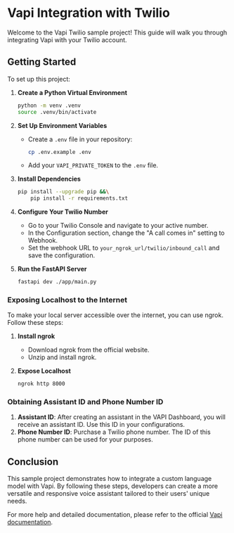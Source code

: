 # Vapi Integration with Twilio

Welcome to the Vapi Twilio sample project! This guide will walk you through integrating Vapi with your Twilio account.

## Getting Started

To set up this project:

1. **Create a Python Virtual Environment**
    
    ```bash
    python -m venv .venv
    source .venv/bin/activate
    
    ```
    
2. **Set Up Environment Variables**
    - Create a `.env` file in your repository:
        
        ```bash
        cp .env.example .env
        
        ```
        
    - Add your `VAPI_PRIVATE_TOKEN` to the `.env` file.
3. **Install Dependencies**
    
    ```bash
    pip install --upgrade pip &&\
		pip install -r requirements.txt
    
    ```
    
4. **Configure Your Twilio Number**
    - Go to your Twilio Console and navigate to your active number.
    - In the Configuration section, change the "A call comes in" setting to Webhook.
    - Set the webhook URL to `your_ngrok_url/twilio/inbound_call` and save the configuration.
5. **Run the FastAPI Server**
    
    ```bash
    fastapi dev ./app/main.py   
    
    ```
    

### Exposing Localhost to the Internet

To make your local server accessible over the internet, you can use ngrok. Follow these steps:

1. **Install ngrok**
    - Download ngrok from the official website.
    - Unzip and install ngrok.
2. **Expose Localhost**
    
    ```bash
    ngrok http 8000
    
    ```
    
### Obtaining Assistant ID and Phone Number ID

1. **Assistant ID**: After creating an assistant in the VAPI Dashboard, you will receive an assistant ID. Use this ID in your configurations.
2. **Phone Number ID**: Purchase a Twilio phone number. The ID of this phone number can be used for your purposes.

## Conclusion

This sample project demonstrates how to integrate a custom language model with Vapi. By following these steps, developers can create a more versatile and responsive voice assistant tailored to their users' unique needs.

For more help and detailed documentation, please refer to the official [Vapi documentation](https://docs.vapi.ai/).
